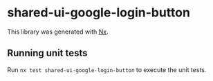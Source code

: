 # shared-ui-google-login-button

This library was generated with [Nx](https://nx.dev).

## Running unit tests

Run `nx test shared-ui-google-login-button` to execute the unit tests.
